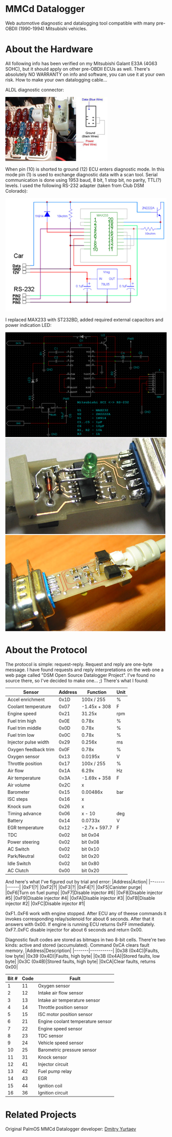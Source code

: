 # MMCd Datalogger
Web automotive diagnostic and datalogging tool compatible with many pre-OBDII (1990-1994) Mitsubishi vehicles.

# About the Hardware
All following info has been verified on my Mitsubishi Galant E33A (4G63 SOHC), but it should apply on other pre-OBDII ECUs as well.
There's absolutely NO WARRANTY on info and software, you can use it at your own risk.
How to make your own datalogging cable...

ALDL diagnostic connector:

![ALDL diagnostic connector](https://github.com/illja96/mmcdlogger/blob/main/diag-conn.jpg)

When pin (10) is shorted to ground (12) ECU enters diagnostic mode.
In this mode pin (1) is used to exchange diagnostic data with a scan tool. Serial communication is done using 1953 baud, 8 bit, 1 stop bit, no parity, TTL(?) levels.
I used the following RS-232 adapter (taken from Club DSM Colorado):

![RS-232 adapter 1 schematics](https://github.com/illja96/mmcdlogger/blob/main/ecu-rs232.jpg)

I replaced MAX233 with ST232BD, added required external capacitors and power indication LED:

![RS-232 adapter 2 schematics](https://github.com/illja96/mmcdlogger/blob/main/schematics.gif)
![RS-232 adapter 2 PCB top](https://github.com/illja96/mmcdlogger/blob/main/pcb-top.jpg)
![RS-232 adapter 2 PCB bottom](https://github.com/illja96/mmcdlogger/blob/main/pcb-bottom.jpg)

# About the Protocol
The protocol is simple: request-reply. Request and reply are one-byte message.
I have found requests and reply interpretations on the web one a web page called "DSM Open Source Datalogger Project".
I've found no source there, so I've decided to make one... ;)
There's what I found:

|Sensor|Address|Function|Unit|
|------|-------|--------|----|
|Accel enrichment|0x1D|100x / 255|%|
|Coolant temperature|0x07|-1.45x + 308|F|
|Engine speed|0x21|31.25x|rpm|
|Fuel trim high|0x0E|0.78x|%|
|Fuel trim middle|0x0D|0.78x|%|
|Fuel trim low|0x0C|0.78x|%|
|Injector pulse width|0x29|0.256x|ms|
|Oxygen feedback trim|0x0F|0.78x|%|
|Oxygen sensor|0x13|0.0195x|V|
|Throttle position|0x17|100x / 255|%|
|Air flow|0x1A|6.29x|Hz|
|Air temperature|0x3A|-1.69x + 358|F|
|Air volume|0x2C|x||
|Barometer|0x15|0.00486x|bar|
|ISC steps|0x16|x||
|Knock sum|0x26|x||
|Timing advance|0x06|x - 10|deg|
|Battery|0x14|0.0733x|V|
|EGR temperature|0x12|-2.7x + 597.7|F|
|TDC|0x02|bit 0x04||
|Power steering|0x02|bit 0x08||
|AC Switch|0x02|bit 0x10||
|Park/Neutral|0x02|bit 0x20||
|Idle Switch|0x02|bit 0x80||
|AC Clutch|0x00|bit 0x20||

And here's what I've figured out by trial and error:
|Address|Action|
|-------|------|
|0xF1|?|
|0xF2|?|
|0xF3|?|
|0xF4|?|
|0xF5|Canister purge|
|0xF6|Turn on fuel pump|
|0xF7|Disable injector #6|
|0xF8|Disable injector #5|
|0xF9|Disable injector #4|
|0xFA|Disable injector #3|
|0xFB|Disable injector #2|
|0xFC|Disable injector #1|

0xF1..0xF6 work with engine stopped. After ECU any of theese commands it invokes corresponding relay/solenoid for about 6 seconds. After that it answers with 0x00. If engine is running ECU returns 0xFF immediately.
0xF7..0xFC disable injector for about 6 seconds and return 0x00.

Diagnostic fault codes are stored as bitmaps in two 8-bit cells. There're two kinds: active and stored (accumulated). Command 0xCA clears fault memory.
|Address|Description|
|-------|-----------|
|0x38 (0x4C)|Faults, low byte|
|0x39 (0x4D)|Faults, high byte|
|0x3B (0x4A)|Stored faults, low byte|
|0x3C (0x4B)|Stored faults, high byte|
|0xCA|Clear faults, returns 0x00|

|Bit #|Code|Fault|
|-----|----|-----|
|1|11|Oxygen sensor|
|2|12|Intake air flow sensor|
|3|13|Intake air temperature sensor|
|4|14|Throttle position sensor|
|5|15|ISC motor position sensor|
|6|21|Engine coolant temperature sensor|
|7|22|Engine speed sensor|
|8|23|TDC sensor|
|9|24|Vehicle speed sensor|
|10|25|Barometric pressure sensor|
|11|31|Knock sensor|
|12|41|Injector circuit|
|13|42|Fuel pump relay|
|14|43|EGR|
|15|44|Ignition coil|
|16|36|Ignition circuit|

# Related Projects
Original PalmOS MMCd Datalogger developer: [Dmitry Yurtaev](https://mmcdlogger.sourceforge.net/)
